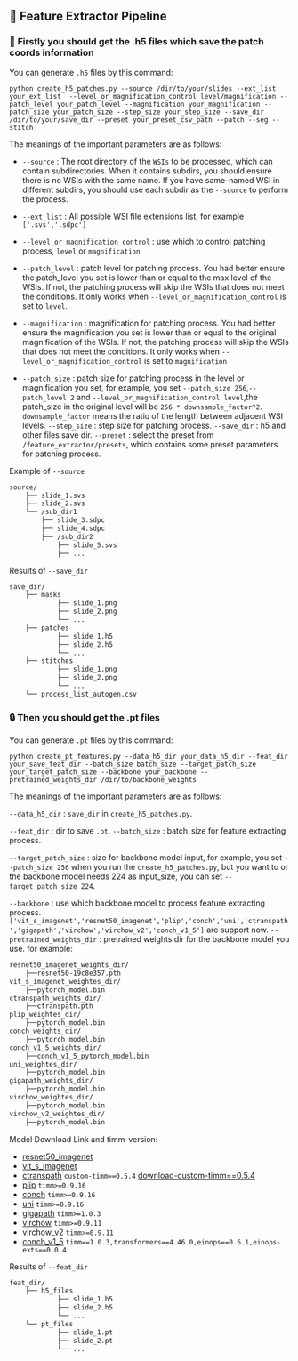 ## :ledger: **Feature Extractor Pipeline**
### :key: **Firstly you should get the .h5 files which save the patch coords information**
You can generate `.h5` files by this command:
``` shell
python create_h5_patches.py --source /dir/to/your/slides --ext_list your_ext_list  --level_or_magnification_control level/magnification --patch_level your_patch_level --magnification your_magnification --patch_size your_patch_size --step_size your_step_size --save_dir /dir/to/your/save_dir --preset your_preset_csv_path --patch --seg --stitch
```
The meanings of the important parameters are as follows:

- `--source` : The root directory of the `WSIs` to be processed, which can contain subdirectories. When it contains subdirs, you should ensure there is no 
WSIs with the same name. If you have same-named WSI in different subdirs, you should use each subdir as the `--source` to perform the process.
- `--ext_list` : All possible WSI file extensions list, for example `['.svs','.sdpc']`
- `--level_or_magnification_control` : use which to control patching process, `level` or `magnification`

- `--patch_level` : patch level for patching process. You had better ensure the patch_level you set is lower than or equal to the max level of the WSIs. If not, the patching process will skip the WSIs that does not meet the conditions. It only works when `--level_or_magnification_control` is set to `level`.

- `--magnification` : magnification for patching process. You had better ensure the magnification you set is lower than or equal to the original magnification of the WSIs. If not, the patching process will skip the WSIs that does not meet the conditions. It only works when `--level_or_magnification_control` is set to `magnification`

- `--patch_size` : patch size for patching process in the level or magnification you set, for example, you set `--patch_size 256`,`--patch_level 2` and `--level_or_magnification_control level`,the patch_size in the original level will be `256 * downsample_factor^2`. `downsample_factor` means the ratio of the length between adjacent WSI levels.
`--step_size` : step size for patching process.
`--save_dir` : h5 and other files save dir.
`--preset` : select the preset from `/feature_extractor/presets`, which contains some preset parameters for patching process.

Example of `--source` 
```bash
source/
	├── slide_1.svs
	├── slide_2.svs
	└── /sub_dir1
        ├── slide_3.sdpc
        ├── slide_4.sdpc
        ├── /sub_dir2 
            ├── slide_5.svs
            ├── ...

```
Results of `--save_dir` 
```bash
save_dir/
	├── masks
    		├── slide_1.png
    		├── slide_2.png
    		└── ...
	├── patches
    		├── slide_1.h5
    		├── slide_2.h5
    		└── ...
	├── stitches
    		├── slide_1.png
    		├── slide_2.png
    		└── ...
	└── process_list_autogen.csv
```


### :lock: **Then you should get the .pt files**
You can generate `.pt` files by this command:
``` shell
python create_pt_features.py --data_h5_dir your_data_h5_dir --feat_dir your_save_feat_dir --batch_size batch_size --target_patch_size your_target_patch_size --backbone your_backbone --pretrained_weights_dir /dir/to/backbone_weights
```
The meanings of the important parameters are as follows:

`--data_h5_dir` : `save_dir` in `create_h5_patches.py`.

`--feat_dir` : dir to save `.pt`.
`--batch_size` : batch_size for feature extracting process.

`--target_patch_size` : size for backbone model input, for example, you set `--patch_size 256` when you run the `create_h5_patches.py`, but you want to or the backbone model needs 224 as input_size, you can set `--target_patch_size 224`.

`--backbone` : use which backbone model to process feature extracting process. `['vit_s_imagenet','resnet50_imagenet','plip','conch','uni','ctranspath','gigapath','virchow','virchow_v2','conch_v1_5']` are support now.
`--pretrained_weights_dir` : pretrained weights dir for the backbone model you use. for example:
```bash
resnet50_imagenet_weights_dir/
	├──resnet50-19c8e357.pth
vit_s_imagenet_weightes_dir/
	├──pytorch_model.bin
ctranspath_weights_dir/
	├──ctranspath.pth 
plip_weightes_dir/
	├──pytorch_model.bin
conch_weights_dir/
	├──pytorch_model.bin 
conch_v1_5_weights_dir/
	├──conch_v1_5_pytorch_model.bin
uni_weightes_dir/
	├──pytorch_model.bin
gigapath_weights_dir/
	├──pytorch_model.bin 
virchow_weightes_dir/
	├──pytorch_model.bin
virchow_v2_weightes_dir/
	├──pytorch_model.bin

```
Model Download Link and timm-version:
- [resnet50_imagenet](https://download.pytorch.org/models/resnet50-19c8e357.pth)
- [vit_s_imagenet](https://huggingface.co/timm/vit_small_patch16_224.augreg_in21k_ft_in1k/tree/main)
- [ctranspath](https://drive.google.com/file/d/1DoDx_70_TLj98gTf6YTXnu4tFhsFocDX/view?usp=sharing) `custom-timm==0.5.4` [download-custom-timm==0.5.4](https://drive.google.com/file/d/1JV7aj9rKqGedXY1TdDfi3dP07022hcgZ/view)
- [plip](https://huggingface.co/vinid/plip/tree/main) `timm>=0.9.16`
- [conch](https://huggingface.co/MahmoodLab/CONCH) `timm>=0.9.16`
- [uni](https://huggingface.co/MahmoodLab/UNI) `timm>=0.9.16`
- [gigapath](https://huggingface.co/prov-gigapath/prov-gigapath/tree/main) `timm>=1.0.3`
- [virchow](https://huggingface.co/paige-ai/Virchow) `timm>=0.9.11`
- [virchow_v2](https://huggingface.co/paige-ai/Virchow2/tree/main) `timm>=0.9.11`
- [conch_v1_5](https://huggingface.co/MahmoodLab/TITAN) `timm==1.0.3,transformers==4.46.0,einops==0.6.1,einops-exts==0.0.4`

Results of `--feat_dir`
```bash
feat_dir/
    ├── h5_files
            ├── slide_1.h5
            ├── slide_2.h5
            └── ...
    └── pt_files
            ├── slide_1.pt
            ├── slide_2.pt
            └── ...
```

